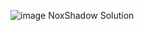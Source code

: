 ![image](https://user-images.githubusercontent.com/115096818/201214464-546aa952-ed41-4dbd-aeda-274b68e743d3.png)
NoxShadow Solution
